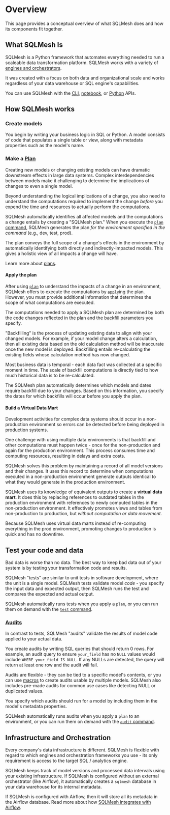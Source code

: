 # Overview

This page provides a conceptual overview of what SQLMesh does and how its components fit together.

## What SQLMesh Is
SQLMesh is a Python framework that automates everything needed to run a scaleable data transformation platform. SQLMesh works with a variety of [engines and orchestrators](../integrations/overview.md). 

It was created with a focus on both data and organizational scale and works regardless of your data warehouse or SQL engine's capabilities.

You can use SQLMesh with the [CLI](../reference/cli.md), [notebook](../reference/notebook.md), or [Python](../reference/python.md) APIs.

## How SQLMesh works
### Create models
You begin by writing your business logic in SQL or Python. A model consists of code that populates a single table or view, along with metadata properties such as the model's name.

### Make a [Plan](./plans.md)
Creating new models or changing existing models can have dramatic downstream effects in large data systems. Complex interdependencies between models make it challenging to determine the implications of changes to even a single model. 

Beyond understanding the logical implications of a change, you also need to understand the computations required to implement the change *before* you expend the time and resources to actually perform the computations.

SQLMesh automatically identifies all affected models and the computations a change entails by creating a "SQLMesh plan." When you execute the [`plan` command](../reference/cli.md#plan), SQLMesh generates the plan *for the environment specified in the command* (e.g., dev, test, prod). 

The plan conveys the full scope of a change's effects in the environment by automatically identifying both directly and indirectly-impacted models. This gives a holistic view of all impacts a change will have. 

Learn more about [plans](./plans.md).

#### Apply the plan
After using [`plan`](../reference/cli.md#plan) to understand the impacts of a change in an environment, SQLMesh offers to execute the computations by [`apply`](./plans.md#plan-application)ing the plan. However, you must provide additional information that determines the scope of what computations are executed. 

The computations needed to apply a SQLMesh plan are determined by both the code changes reflected in the plan and the backfill parameters you specify.

"Backfilling" is the process of updating existing data to align with your changed models. For example, if your model change alters a calculation, then all existing data based on the old calculation method will be inaccurate once the new model is deployed. Backfilling entails re-calculating the existing fields whose calculation method has now changed.

Most business data is temporal - each data fact was collected at a specific moment in time. The scale of backfill computations is directly tied to how much historical data is to be re-calculated.

The SQLMesh plan automatically determines which models and dates require backfill due to your changes. Based on this information, you specify the dates for which backfills will occur before you apply the plan.

#### Build a Virtual Data Mart
Development activities for complex data systems should occur in a non-production environment so errors can be detected before being deployed in production systems.

One challenge with using multiple data environments is that backfill and other computations must happen twice - once for the non-production and again for the production environment. This process consumes time and computing resources, resulting in delays and extra costs.

SQLMesh solves this problem by maintaining a record of all model versions and their changes. It uses this record to determine when computations executed in a non-production environment generate outputs identical to what they would generate in the production environment. 

SQLMesh uses its knowledge of equivalent outputs to create a **virtual data mart**. It does this by replacing references to outdated tables in the production environment with references to newly computed tables in the non-production environment. It effectively promotes views and tables from non-production to production, but *without computation or data movement*.

Because SQLMesh uses virtual data marts instead of re-computing everything in the prod environment, promoting changes to production is quick and has no downtime. 

## Test your code and data
Bad data is worse than no data. The best way to keep bad data out of your system is by testing your transformation code and results.

SQLMesh "tests" are similar to unit tests in software development, where the unit is a single model. SQLMesh tests validate model *code* - you specify the input data and expected output, then SQLMesh runs the test and compares the expected and actual output.

SQLMesh automatically runs tests when you apply a `plan`, or you can run them on demand with the [`test` command](../reference/cli.md#test).

### [Audits](./audits.md)
In contrast to tests, SQLMesh "audits" validate the results of model code applied to your actual data. 

You create audits by writing SQL queries that should return 0 rows. For example, an audit query to ensure `your_field` has no `NULL` values would include `WHERE your_field IS NULL`. If any NULLs are detected, the query will return at least one row and the audit will fail.

Audits are flexible - they can be tied to a specific model's contents, or you can use [macros](concepts/macros.md) to create audits usable by multiple models. SQLMesh also includes pre-made audits for common use cases like detecting NULL or duplicated values.

You specify which audits should run for a model by including them in the model's metadata properties. 

SQLMesh automatically runs audits when you apply a `plan` to an environment, or you can run them on demand with the [`audit` command](../reference/cli.md#audit).

## Infrastructure and Orchestration
Every company's data infrastructure is different. SQLMesh is flexible with regard to which engines and orchestration frameworks you use - its only requirement is access to the target SQL / analytics engine.

SQLMesh keeps track of model versions and processed data intervals using your existing infrastructure. If SQLMesh is configured without an external orchestrator (like Airflow), it automatically creates a `sqlmesh` database in your data warehouse for its internal metadata. 

If SQLMesh is configured with Airflow, then it will store all its metadata in the Airflow database. Read more about how [SQLMesh integrates with Airflow](../integrations/airflow.md).
